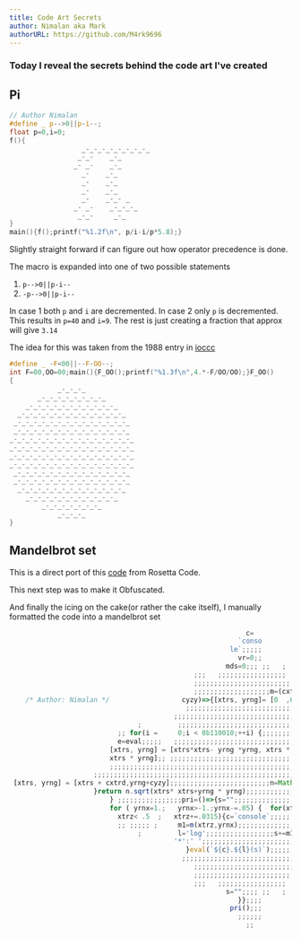 ```yaml
---
title: Code Art Secrets
author: Nimalan aka Mark
authorURL: https://github.com/M4rk9696
---
```


### Today I reveal the secrets behind the code art I've created

## Pi

```c
// Author Nimalan
#define _ p-->0||p-i--;
float p=0,i=0;
f(){
				  _-_-_-_-_-_-_-_-_
				 _-_-    _-_
				_- _-    _-_
				  _-    _-_
				  _-    _-_
				  _-    _-_
				  _-    _-_- _
				_- _-    _-_-_-_
				 _-_-     _-_
}
main(){f();printf("%1.2f\n", p/i-i/p*5.8);}
```

<!-- truncate -->

Slightly straight forward if can figure out how operator precedence is done.

The macro is expanded into one of two possible statements
1. `p-->0||p-i--`
2. `-p-->0||p-i--`  

In case 1 both `p` and `i` are decremented. In case 2 only `p` is decremented.
This results in `p=40` and `i=9`. The rest is just creating a fraction that approx will give `3.14`

The idea for this was taken from the 1988 entry in [ioccc](https://ioccc.org/)

```c
#define _ -F<00||--F-OO--;
int F=00,OO=00;main(){F_OO();printf("%1.3f\n",4.*-F/OO/OO);}F_OO()
{
            _-_-_-_
       _-_-_-_-_-_-_-_-_
    _-_-_-_-_-_-_-_-_-_-_-_
  _-_-_-_-_-_-_-_-_-_-_-_-_-_
 _-_-_-_-_-_-_-_-_-_-_-_-_-_-_
 _-_-_-_-_-_-_-_-_-_-_-_-_-_-_
_-_-_-_-_-_-_-_-_-_-_-_-_-_-_-_
_-_-_-_-_-_-_-_-_-_-_-_-_-_-_-_
_-_-_-_-_-_-_-_-_-_-_-_-_-_-_-_
_-_-_-_-_-_-_-_-_-_-_-_-_-_-_-_
 _-_-_-_-_-_-_-_-_-_-_-_-_-_-_
 _-_-_-_-_-_-_-_-_-_-_-_-_-_-_
  _-_-_-_-_-_-_-_-_-_-_-_-_-_
    _-_-_-_-_-_-_-_-_-_-_-_
        _-_-_-_-_-_-_-_
            _-_-_-_
}
```


## Mandelbrot set

This is a direct port of this [code](https://rosettacode.org/wiki/Mandelbrot_set#Ruby) from Rosetta Code.  

This next step was to make it Obfuscated.

And finally the icing on the cake(or rather the cake itself), I manually formatted the code
into a mandelbrot set

```js
                                                           c=
                                                         `conso
                                                       le`;;;;;
                                                         vr=0;;
                                                      mds=0;;; ;;   ;
                                              ;;;   ;;;;;;;;;;;;;;;;;
                                              ;;;;;;;;;;;;;;;;;;;;;;;;  ;;;
                                              ;;;;;;;;;;;;;;;;;;;m=(cxtrd,
    /* Author: Nimalan */                  cyzy)=>{[xtrs, yrng]= [0  ,0];
                                            ;;;;;;;;;;;;;;;;;;;;;;;;;;;;;;
                                         ;;;;;;;;;;;;;;;;;;;;;;;;;;;;;;;;;;;;
                                ;         ;;;;;;;;;;;;;;;;;;;;;;;;;;;;;;;;;;
                           ;; for(i =     0;i < 0b110010;++i) {;;;;;;;;;;;;;
                           e=eval;;;;;   ;;;;;;;;;;;;;;;;;;;;;;;;;;;;;;;;;;;;
                         [xtrs, yrng] = [xtrs*xtrs- yrng *yrng, xtrs * yrng+
                         xtrs * yrng];; ;;;;;;;;;;;;;;;;;;;;;;;;;;;;;;;;;;;;
                         ;;;;;;;;;;;;;;;;;;;;;;;;;;;;;;;;;;;;;;;;;;;;;;;;;;;
                     ;;;;;;;;;;;;;;;;;;;;;;;;;;;;;;;;;;;;;;;;;;;;;;;;;;;;;;;
 [xtrs, yrng] = [xtrs + cxtrd,yrng+cyzy];;;;;;;;;;;;;;;;;;;;;;;;;n=Math;
                     }return n.sqrt(xtrs* xtrs+yrng * yrng);;;;;;;;;;;;;;;
                         } ;;;;;;;;;;;;;;;;pri=()=>{s="";;;;;;;;;;;;;;;;;;;;
                         for ( yrnx=1.;   yrnx>-1.;yrnx-=.05) {  for(xtrz=-2.;
                           xtrz< .5  ;   xtrz+=.0315){c=`console`;;;;;;;;;;;;
                           ;; ;;;;; ;     m1=m(xtrz,yrnx);;;;;;;;;;;;;;;;;;;
                                ;         l='log';;;;;;;;;;;;;;;;;s+=m1<2. ?
                                         '*':' ';;;;;;;;;;;;;;;;;;;;;;;;;;;;;
                                            }eval(`${c}.${l}(s)`);;;;;;;;;
                                           ;;;;;;;;;;;;;;;;;;;;;;;;;;;;;;
                                              ;;;;;;;;;;;;;;;;;;;;;;;;;;;;
                                              ;;;;;;;;;;;;;;;;;;;;;;;;  ;;;
                                              ;;;   ;;;;;;;;;;;;;;;;;
                                                      s="";;;; ;;   ;
                                                         }};;;;
                                                       pri();;;
                                                         ;;;;;;
                                                           ;;
```